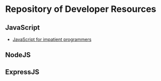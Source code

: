 # Repository of Developer Resources


## JavaScript

* [JavaScript for impatient programmers](http://exploringjs.com/impatient-js/toc.html)



## NodeJS





## ExpressJS





